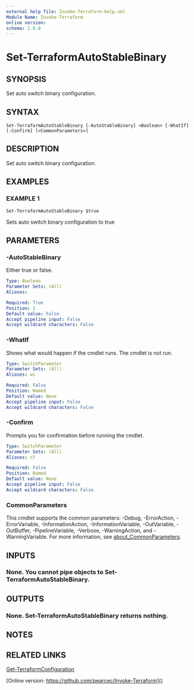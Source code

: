 ```yaml
---
external help file: Invoke-Terraform-help.xml
Module Name: Invoke-Terraform
online version:
schema: 2.0.0
---
```


# Set-TerraformAutoStableBinary

## SYNOPSIS
Set auto switch binary configuration.

## SYNTAX

```
Set-TerraformAutoStableBinary [-AutoStableBinary] <Boolean> [-WhatIf] [-Confirm] [<CommonParameters>]
```

## DESCRIPTION
Set auto switch binary configuration.

## EXAMPLES

### EXAMPLE 1
```
Set-TerraformAutoStableBinary $true
```

Sets auto switch binary configuration to true

## PARAMETERS

### -AutoStableBinary
Either true or false.

```yaml
Type: Boolean
Parameter Sets: (All)
Aliases:

Required: True
Position: 1
Default value: False
Accept pipeline input: False
Accept wildcard characters: False
```

### -WhatIf
Shows what would happen if the cmdlet runs.
The cmdlet is not run.

```yaml
Type: SwitchParameter
Parameter Sets: (All)
Aliases: wi

Required: False
Position: Named
Default value: None
Accept pipeline input: False
Accept wildcard characters: False
```

### -Confirm
Prompts you for confirmation before running the cmdlet.

```yaml
Type: SwitchParameter
Parameter Sets: (All)
Aliases: cf

Required: False
Position: Named
Default value: None
Accept pipeline input: False
Accept wildcard characters: False
```

### CommonParameters
This cmdlet supports the common parameters: -Debug, -ErrorAction, -ErrorVariable, -InformationAction, -InformationVariable, -OutVariable, -OutBuffer, -PipelineVariable, -Verbose, -WarningAction, and -WarningVariable. For more information, see [about_CommonParameters](http://go.microsoft.com/fwlink/?LinkID=113216).

## INPUTS

### None. You cannot pipe objects to Set-TerraformAutoStableBinary.
## OUTPUTS

### None. Set-TerraformAutoStableBinary returns nothing.
## NOTES

## RELATED LINKS

[Get-TerraformConfiguration]()

[Online version: https://github.com/pearcec/Invoke-Terraform]()


